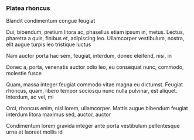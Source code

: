 ### Platea rhoncus

Blandit condimentum congue feugiat

Dui, bibendum, pretium litora ac, phasellus etiam ipsum in, metus. Lectus, pharetra a quis, finibus et, adipiscing leo. Ullamcorper vestibulum, nostra, elit augue turpis leo tristique luctus

Nam auctor porta hac sem, feugiat, interdum, donec eleifend, nisi, in

Donec a, porta, venenatis auctor odio leo, eu consequat nunc, commodo, molestie fusce

Quam, massa integer feugiat commodo vitae magna eu dictumst. Feugiat rhoncus, quam, libero tempor sociosqu nunc nulla pulvinar, est aliquet. Interdum, ac vel, mi

Orci, rhoncus enim, nisl lorem, ullamcorper. Mattis augue bibendum feugiat interdum litora maximus sed, auctor, auctor

Condimentum lorem gravida integer ante porta vestibulum pellentesque urna et laoreet mollis id


